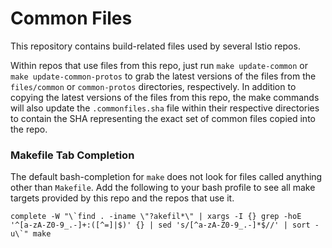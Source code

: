 # Common Files

This repository contains build-related files used by several Istio repos.

Within repos that use files from this repo, just run `make update-common` or
`make update-common-protos` to grab the latest versions of the files from the
`files/common` or `common-protos` directories, respectively. In addition to
copying the latest versions of the files from this repo, the make commands
will also update the `.commonfiles.sha` file within their respective
directories to contain the SHA representing the exact set of common files
copied into the repo.

### Makefile Tab Completion

The default bash-completion for `make` does not look for files called anything
other than `Makefile`. Add the following to your bash profile to see all make
targets provided by this repo and the repos that use it.

    complete -W "\`find . -iname \"?akefil*\" | xargs -I {} grep -hoE '^[a-zA-Z0-9_.-]+:([^=]|$)' {} | sed 's/[^a-zA-Z0-9_.-]*$//' | sort -u\`" make


